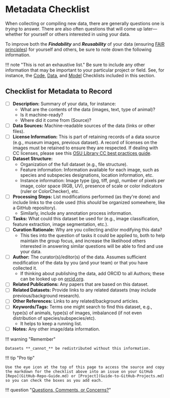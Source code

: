 # Metadata Checklist

When collecting or compiling new data, there are generally questions one is _trying_ to answer. There are also often questions that will come up later&mdash;whether for yourself or others interested in using your data.

To improve both the _**Findability**_ and _**Reusability**_ of your data (ensuring [FAIR principles](Glossary-for-Imageomics.md#fair-data-principles)) for yourself and others, be sure to note down the following information.

!!! note "This is not an exhaustive list."
    Be sure to include any other information that may be important to your particular project or field. See, for instance, the [Code](Code-Checklist.md), [Data](Data-Checklist.md), and [Model](Model-Checklist.md) Checklists included in this section.

## Checklist for Metadata to Record

- [ ] **Description:** Summary of your data, for instance:
  - What are the contents of the data (images, text, type of animal)?
  - Is it machine-ready?
  - Where did it come from (Source)?
- [ ] **Data Sources:** Machine-readable sources of the data (links or other files).
- [ ] **License Information:** This is part of retaining records of a data source (e.g., museum images, previous dataset). A record of licenses on the images must be retained to ensure they are respected. If dealing with CC licenses, please see this [OSU Library CC best practices guide](https://library.osu.edu/sites/default/files/2022-10/attributing_cc_license_flyer_2022_ac.pdf).
- [ ] **Dataset Structure:**
  - Organization of the full dataset (e.g., file structure).
  - Feature information: Information available for each image, such as species and subspecies designations, location information, etc.
  - Instance information: Image type (jpg, tiff, png), number of pixels per image, color space (RGB, UV), presence of scale or color indicators (ruler or ColorChecker), etc.
- [ ] **Processing Steps:** List modifications performed (as they're done) and include links to the code used (this _should_ be organized somewhere, like a GitHub repository).
  - Similarly, include any annotation process information.
- [ ] **Tasks:** What could this dataset be used for (e.g., image classification, feature extraction, image segmentation, etc.).
- [ ] **Curation Rationale:** Why are you collecting and/or modifying this data?
  - This ties into the question of tasks it could be applied to, both to help maintain the group focus, and increase the likelihood others interested in answering similar questions will be able to find and use your data.
- [ ] **Author:** The curator(s)/editor(s) of the data. Assumes sufficient modification of the data by you (and your team) or that you have collected it.
  - If thinking about publishing the data, add ORCID to all Authors; these can be looked up on [orcid.org](https://orcid.org/).
- [ ] **Related Publications:** Any papers that are based on this dataset.
- [ ] **Related Datasets:** Provide links to any related datasets (may include previous/background research).
- [ ] **Other References:** Links to any related/background articles.
- [ ] **Keywords/Tags:** Terms one might search to find this dataset, e.g., type(s) of animals, type(s) of images, imbalanced (if not even distribution of species/subspecies/etc).
  - It helps to keep a running list.
- [ ] **Notes:** Any other image/data information.

!!! warning "Remember"

    Datasets **_cannot_** be redistributed without this information. 

!!! tip "Pro tip"

    Use the eye icon at the top of this page to access the source and copy the markdown for the checklist above into an issue on your GitHub [Repo](GitHub-Repo-Guide.md) or [Project](Guide-to-GitHub-Projects.md) so you can check the boxes as you add each.

!!! question "[Questions, Comments, or Concerns?](https://github.com/Imageomics/Imageomics-guide/issues)"
